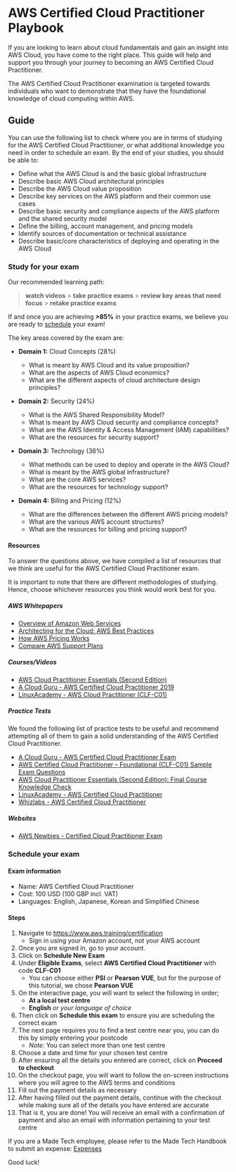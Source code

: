 # AWS Certified Cloud Practitioner Playbook

If you are looking to learn about cloud fundamentals and gain an insight into AWS Cloud, you have come to the right place. This guide will help and support you through your journey to becoming an AWS Certified Cloud Practitioner.

The AWS Certified Cloud Practitioner examination is targeted towards individuals who want to demonstrate that they have the foundational knowledge of cloud computing within AWS.

## Guide

You can use the following list to check where you are in terms of studying for the AWS Certified Cloud Practitioner, or what additional knowledge you need in order to schedule an exam. By the end of your studies, you should be able to:

* Define what the AWS Cloud is and the basic global infrastructure
* Describe basic AWS Cloud architectural principles
* Describe the AWS Cloud value proposition
* Describe key services on the AWS platform and their common use cases
* Describe basic security and compliance aspects of the AWS platform and the shared security model
* Define the billing, account management, and pricing models
* Identify sources of documentation or technical assistance
* Describe basic/core characteristics of deploying and operating in the AWS Cloud

### Study for your exam

Our recommended learning path: 
> **watch videos** > **take practice exams** > **review key areas that need focus** > **retake practice exams**

If and once you are achieving **>85%** in your practice exams, we believe you are ready to [schedule](#schedule-your-exam) your exam!

The key areas covered by the exam are:

* **Domain 1:** Cloud Concepts (28%)
  * What is meant by AWS Cloud and its value proposition?
  * What are the aspects of AWS Cloud economics?
  * What are the different aspects of cloud architecture design principles?

* **Domain 2:** Security (24%)
  * What is the AWS Shared Responsibility Model?
  * What is meant by AWS Cloud security and compliance concepts?
  * What are the AWS Identity & Access Management (IAM) capabilities?
  * What are the resources for security support?

* **Domain 3:** Technology (36%)
  * What methods can be used to deploy and operate in the AWS Cloud?
  * What is meant by the AWS global infrastructure?
  * What are the core AWS services?
  * What are the resources for technology support?

* **Domain 4:** Billing and Pricing (12%)
  * What are the differences between the different AWS pricing models?
  * What are the various AWS account structures?
  * What are the resources for billing and pricing support?

#### Resources

To answer the questions above, we have compiled a list of resources that we think are useful for the AWS Certified Cloud Practitioner exam.

It is important to note that there are different methodologies of studying. Hence, choose whichever resources you think would work best for you.

##### AWS Whitepapers
* [Overview of Amazon Web Services](https://d0.awsstatic.com/whitepapers/aws-overview.pdf)
* [Architecting for the Cloud: AWS Best Practices](https://d1.awsstatic.com/whitepapers/AWS_Cloud_Best_Practices.pdf)
* [How AWS Pricing Works](http://d1.awsstatic.com/whitepapers/aws_pricing_overview.pdf)
* [Compare AWS Support Plans](https://aws.amazon.com/premiumsupport/plans)

##### Courses/Videos
* [AWS Cloud Practitioner Essentials (Second Edition)](https://www.aws.training/Details/Curriculum?id=27076)
* [A Cloud Guru - AWS Certified Cloud Practitioner 2019](https://acloud.guru/learn/aws-certified-cloud-practitioner)
* [LinuxAcademy - AWS Cloud Practitioner (CLF-C01)](https://linuxacademy.com/course/aws-cloud-practitioner)

##### Practice Tests

We found the following list of practice tests to be useful and recommend attempting all of them to gain a solid understanding of the AWS Certified Cloud Practitioner.

* [A Cloud Guru - AWS Certified Cloud Practitioner Exam](https://acloud.guru/exam-simulator/start?courseId=aws-certified-cloud-practitioner)
* [AWS Certified Cloud Practitioner – Foundational (CLF-C01) Sample Exam Questions](https://d1.awsstatic.com/training-and-certification/Docs%20-%20Cloud%20Practitioner/AWS%20Certified%20Cloud%20Practioner_Sample%20Questions_v1.1_FINAL.PDF)
* [AWS Cloud Practitioner Essentials (Second Edition): Final Course Knowledge Check](https://www.aws.training/Details/eLearning?id=37545)
* [LinuxAcademy - AWS Certified Cloud Practitioner](https://beta.linuxacademy.com/#/challenges/details/25ef6f9b-cf3e-4bd4-aac4-4cc334584698)
* [Whizlabs - AWS Certified Cloud Practitioner](https://www.whizlabs.com/learn/course/aws-certified-cloud-practitioner-practice-tests)

##### Websites

* [AWS Newbies - Certified Cloud Practitioner Exam](https://awsnewbies.com/cloud-practitioner)

### Schedule your exam

#### Exam information
* Name: AWS Certified Cloud Practitioner
* Cost: 100 USD (100 GBP incl. VAT)
* Languages: English, Japanese, Korean and Simplified Chinese

#### Steps

1. Navigate to https://www.aws.training/certification 
    * Sign in using your Amazon account, not your AWS account
2. Once you are signed in, go to your account.
3. Click on **Schedule New Exam**
4. Under **Eligible Exams**, select **AWS Certified Cloud Practitioner** with code **CLF-C01**
    * You can choose either **PSI** or **Pearson VUE**, but for the purpose of this tutorial, we chose **Pearson VUE**
5. On the interactive page, you will want to select the following in order;
    * **At a local test centre**
    * **English** _or your language of choice_
6. Then click on **Schedule this exam** to ensure you are scheduling the correct exam
7. The next page requires you to find a test centre near you, you can do this by simply entering your postcode
    * _Note:_ You can select more than one test centre
8. Choose a date and time for your chosen test centre
9. After ensuring all the details you entered are correct, click on **Proceed to checkout**
10. On the checkout page, you will want to follow the on-screen instructions where you will agree to the AWS terms and conditions
11. Fill out the payment details as necessary
12. After having filled out the payment details, continue with the checkout while making sure all of the details you have entered are accurate
13. That is it, you are done! You will receive an email with a confirmation of payment and also an email with information pertaining to your test centre

If you are a Made Tech employee, please refer to the Made Tech Handbook to submit an expense: [Expenses](https://github.com/madetech/handbook/blob/master/guides/compensation/expenses.md)

Good luck!
